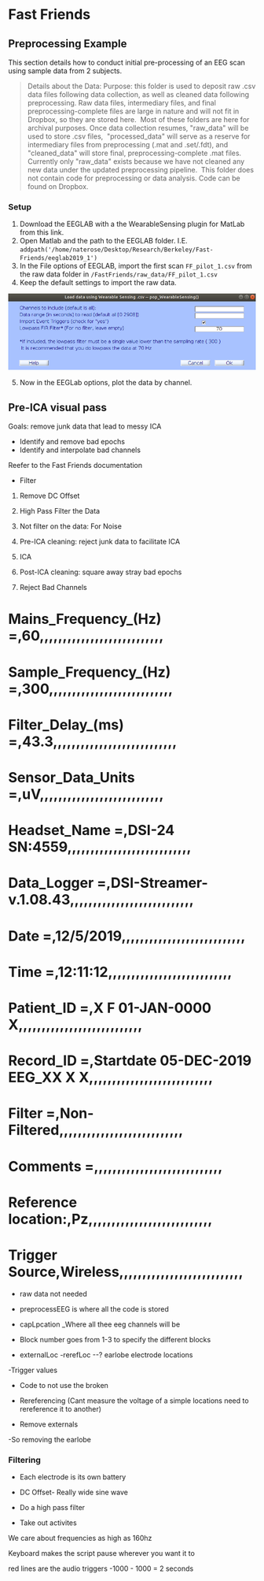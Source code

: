 # Fast Friends 

## Preprocessing Example

This section details how to conduct initial pre-processing of an EEG scan using sample data from 2 subjects.

> Details about the Data: Purpose: this folder is used to deposit raw .csv data files following data collection, as well as cleaned data following preprocessing. Raw data files, intermediary files, and final preprocessing-complete files are large in nature and will not fit in Dropbox, so they are stored here. 
> Most of these folders are here for archival purposes. Once data collection resumes, "raw_data" will be used to store .csv files,  "processed_data" will serve as a reserve for intermediary files from preprocessing (.mat and .set/.fdt), and "cleaned_data" will store final, preprocessing-complete .mat files. Currently only "raw_data" exists because we have not cleaned any new data under the updated preprocessing pipeline. 
> This folder does not contain code for preprocessing or data analysis. Code can be found on Dropbox. 

### Setup
1. Download the EEGLAB with a the WearableSensing plugin for MatLab from this link.
2. Open Matlab and the path to the EEGLAB folder. I.E. `addpath('/home/naterose/Desktop/Research/Berkeley/Fast-Friends/eeglab2019_1')`
3. In the File options of EEGLAB, import the first scan `FF_pilot_1.csv` from the raw data folder in `/FastFriends/raw_data/FF_pilot_1.csv`
4. Keep the default settings to import the raw data.

![](wearablesensingconfig.png)

5. Now in the EEGLab options, plot the data by channel. 

## Pre-ICA visual pass

Goals: remove junk data that lead to messy ICA

- Identify and remove bad epochs
- Identify and interpolate bad channels 

Reefer to the Fast Friends documentation

- Filter

1. Remove DC Offset

2. High Pass Filter the Data

3. Not filter on the data: For Noise

4. Pre-ICA cleaning: reject junk data to facilitate ICA

5. ICA 

6. Post-ICA cleaning: square away stray bad epochs

7. Reject Bad Channels

# Mains_Frequency_(Hz) =,60,,,,,,,,,,,,,,,,,,,,,,,,,,,
# Sample_Frequency_(Hz) =,300,,,,,,,,,,,,,,,,,,,,,,,,,,,
# Filter_Delay_(ms) =,43.3,,,,,,,,,,,,,,,,,,,,,,,,,,,
# Sensor_Data_Units =,uV,,,,,,,,,,,,,,,,,,,,,,,,,,,
# Headset_Name =,DSI-24 SN:4559,,,,,,,,,,,,,,,,,,,,,,,,,,,
# Data_Logger =,DSI-Streamer-v.1.08.43,,,,,,,,,,,,,,,,,,,,,,,,,,,
# Date =,12/5/2019,,,,,,,,,,,,,,,,,,,,,,,,,,,
# Time =,12:11:12,,,,,,,,,,,,,,,,,,,,,,,,,,,
# Patient_ID =,X F 01-JAN-0000 X,,,,,,,,,,,,,,,,,,,,,,,,,,,
# Record_ID =,Startdate 05-DEC-2019 EEG_XX X X,,,,,,,,,,,,,,,,,,,,,,,,,,,
# Filter =,Non-Filtered,,,,,,,,,,,,,,,,,,,,,,,,,,,
# Comments =,,,,,,,,,,,,,,,,,,,,,,,,,,,,
# Reference location:,Pz,,,,,,,,,,,,,,,,,,,,,,,,,,,
# Trigger Source,Wireless,,,,,,,,,,,,,,,,,,,,,,,,,,,

- raw data not needed
- preprocessEEG is where all the code is stored

- capLpcation _Where all thee eeg channels will be

- Block number goes from 1-3 to specify the different blocks

- externalLoc
-rerefLoc --? earlobe electrode locations


-Trigger values

- Code to not use the broken

- Rereferencing (Cant measure the voltage of a simple locations need to rereference it to another)

- Remove externals

-So removing the earlobe

### Filtering

- Each electrode is its own battery
- DC Offset- Really wide sine wave
- Do a high pass filter

- Take out activites

We care about frequencies as high as 160hz

Keyboard makes the script pause wherever you want it to


red lines are the audio triggers
-1000 - 1000 = 2 seconds